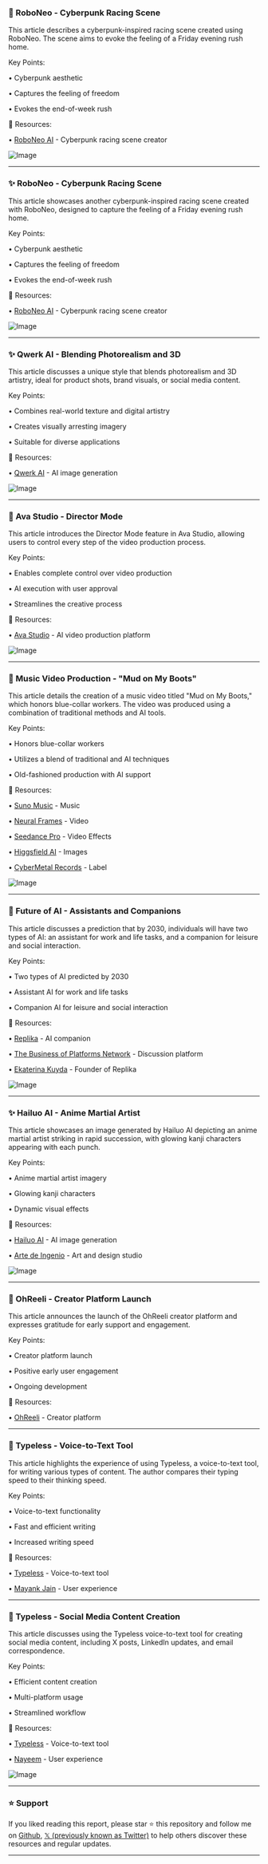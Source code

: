 ### 🚀 RoboNeo - Cyberpunk Racing Scene

This article describes a cyberpunk-inspired racing scene created using RoboNeo.  The scene aims to evoke the feeling of a Friday evening rush home.

Key Points:

• Cyberpunk aesthetic

• Captures the feeling of freedom

• Evokes the end-of-week rush


🔗 Resources:

• [RoboNeo AI](https://x.com/RoboNeo_ai) - Cyberpunk racing scene creator

![Image](https://pbs.twimg.com/amplify_video_thumb/1956249175278149639/img/Sdez3w_Q9NFRww1c.jpg)


---
### ✨ RoboNeo - Cyberpunk Racing Scene

This article showcases another cyberpunk-inspired racing scene created with RoboNeo, designed to capture the feeling of a Friday evening rush home.


Key Points:

• Cyberpunk aesthetic

• Captures the feeling of freedom

• Evokes the end-of-week rush


🔗 Resources:

• [RoboNeo AI](https://x.com/RoboNeo_ai) - Cyberpunk racing scene creator

![Image](https://pbs.twimg.com/amplify_video_thumb/1956306088908984321/img/O2y6lulSEaknhSMf.jpg)


---
### ✨ Qwerk AI - Blending Photorealism and 3D

This article discusses a unique style that blends photorealism and 3D artistry, ideal for product shots, brand visuals, or social media content.

Key Points:

• Combines real-world texture and digital artistry

• Creates visually arresting imagery

• Suitable for diverse applications


🔗 Resources:

• [Qwerk AI](https://x.com/qwerk_ai) - AI image generation

![Image](https://pbs.twimg.com/media/GyZ65NgWUAUeZ_a?format=jpg&name=small)


---
### 🤖 Ava Studio - Director Mode

This article introduces the Director Mode feature in Ava Studio, allowing users to control every step of the video production process.

Key Points:

• Enables complete control over video production

• AI execution with user approval

• Streamlines the creative process


🔗 Resources:

• [Ava Studio](https://x.com/avastudio_) - AI video production platform

![Image](https://pbs.twimg.com/amplify_video_thumb/1956379188916568067/img/bPe_g5AmK2aRiY5Q.jpg)


---
### 🤖 Music Video Production - "Mud on My Boots"

This article details the creation of a music video titled "Mud on My Boots," which honors blue-collar workers.  The video was produced using a combination of traditional methods and AI tools.

Key Points:

• Honors blue-collar workers

• Utilizes a blend of traditional and AI techniques

• Old-fashioned production with AI support


🔗 Resources:

• [Suno Music](https://x.com/SunoMusic) - Music

• [Neural Frames](https://x.com/neuralframes) - Video

• [Seedance Pro](https://x.com/Seedance_Pro) - Video Effects

• [Higgsfield AI](https://x.com/higgsfield_ai) - Images

• [CyberMetal Records](https://x.com/CyberMetalRec) - Label

![Image](https://pbs.twimg.com/amplify_video_thumb/1956344727894151169/img/o9eeBX763JKLKA2a.jpg)


---
### 🤖 Future of AI - Assistants and Companions

This article discusses a prediction that by 2030, individuals will have two types of AI: an assistant for work and life tasks, and a companion for leisure and social interaction.

Key Points:

• Two types of AI predicted by 2030

• Assistant AI for work and life tasks

• Companion AI for leisure and social interaction


🔗 Resources:

• [Replika](https://x.com/MyReplika) - AI companion

• [The Business of Platforms Network](https://x.com/tbpn) - Discussion platform

• [Ekaterina Kuyda](https://x.com/ekuyda) - Founder of Replika

![Image](https://pbs.twimg.com/amplify_video_thumb/1955427083670437888/img/zMExvw32qDtLGqjd.jpg)


---
### ✨ Hailuo AI - Anime Martial Artist

This article showcases an image generated by Hailuo AI depicting an anime martial artist striking in rapid succession, with glowing kanji characters appearing with each punch.

Key Points:

• Anime martial artist imagery

• Glowing kanji characters

• Dynamic visual effects


🔗 Resources:

• [Hailuo AI](https://x.com/Hailuo_AI) - AI image generation

• [Arte de Ingenio](https://x.com/Artedeingenio) - Art and design studio

![Image](https://pbs.twimg.com/amplify_video_thumb/1956091338526474243/img/vXdPsD1yvm9uPzh6.jpg)


---
### 🚀 OhReeli - Creator Platform Launch

This article announces the launch of the OhReeli creator platform and expresses gratitude for early support and engagement.

Key Points:

• Creator platform launch

• Positive early user engagement

• Ongoing development


🔗 Resources:

• [OhReeli](https://x.com/OhReeliDotCom) - Creator platform


---
### 🚀 Typeless - Voice-to-Text Tool

This article highlights the experience of using Typeless, a voice-to-text tool, for writing various types of content.  The author compares their typing speed to their thinking speed.

Key Points:

• Voice-to-text functionality

• Fast and efficient writing

• Increased writing speed


🔗 Resources:

• [Typeless](https://x.com/typelessdotcom) - Voice-to-text tool

• [Mayank Jain](https://x.com/JainMayank237) - User experience


---
### 🚀 Typeless - Social Media Content Creation

This article discusses using the Typeless voice-to-text tool for creating social media content, including X posts, LinkedIn updates, and email correspondence.

Key Points:

• Efficient content creation

• Multi-platform usage

• Streamlined workflow


🔗 Resources:

• [Typeless](https://x.com/typelessdotcom) - Voice-to-text tool

• [Nayeem](https://x.com/HeyNayeem) - User experience

![Image](https://pbs.twimg.com/amplify_video_thumb/1956051912824147969/img/AMDMBs_Nv6vOsbPu.jpg)


---

### ⭐️ Support

If you liked reading this report, please star ⭐️ this repository and follow me on [Github](https://github.com/Drix10), [𝕏 (previously known as Twitter)](https://x.com/DRIX_10_) to help others discover these resources and regular updates.

---